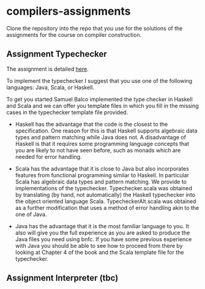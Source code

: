 # compilers-assignments

Clone the repository into the repo that you use for the solutions of the assignments for the course on compiler construction.

## Assignment Typechecker

The assignment is detailed [here](http://www.grammaticalframework.org/ipl-book/assignments/assignment2/assignment2.html).

To implement the typechecker I suggest that you use one of the following languages: Java, Scala, or Haskell.

To get you started Samuel Balco implemented the type checker in Haskell and Scala  and we can offer you template files in which you fill in the missing cases in the typechecker template file provided. 

- Haskell has the advantage that the code is the closest to the specification. One reason for this is that Haskell supports algebraic data types and pattern matching while Java does not. A disadvantage of Haskell is that it requires some programming language concepts that you are likely to not have seen before, such as monads which are needed for error handling.

- Scala has the advantage that it is close to Java but also incorporates features from functional programming similar to Haskell. In particular Scala has algebraic data types and pattern matching. We provide to implementations of the typechecker. Typechecker.scala was obtained by translating (by hand, not automatically) the Haskell typechecker into the object oriented language Scala. TypecheckerAlt.scala was obtained as a further modification that uses a method of error handling akin to the one of Java.

- Java has the advantage that it is the most familiar language to you. It also will give you the full experience as you are asked to produce the Java files you need using bnfc. If you have some previous experience with Java you should be able to see how to proceed from there by looking at Chapter 4 of the book and the Scala template file for the typechecker.


## Assignment Interpreter (tbc)







